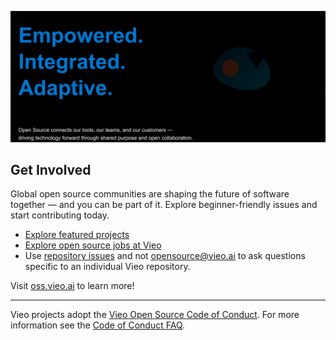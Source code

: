 ![Open Source at Vieo](https://github.com/vieo-ai/.github/blob/main/images/collaborative-at-vieo.png) 

## Get Involved

Global open source communities are shaping the future of software together — and you can be part of it. Explore beginner-friendly issues and start contributing today.

* [Explore featured projects](https://www.vieo.ai/ecosystem/)
* [Explore open source jobs at Vieo](https://jobs.vieo.ai/)
* Use [repository issues](https://docs.github.com/en/issues/tracking-your-work-with-issues/creating-an-issue)
and not [opensource@vieo.ai](mailto:opensource@vieo.ai) to ask questions specific to an individual Vieo
repository.

Visit [oss.vieo.ai](https://oss.vieo.ai) to learn more!

----

Vieo projects adopt the [Vieo Open Source Code of Conduct](https://oss.vieo.ai/codeofconduct/). For more information see the [Code of Conduct FAQ](https://oss.vieo.ai/codeofconduct/faq/).

